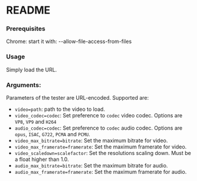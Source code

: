 README
======


### Prerequisites

Chrome: start it with: --allow-file-access-from-files

### Usage

Simply load the URL.


### Arguments:

Parameters of the tester are URL-encoded.
Supported are:

* `video=path`: path to the video to load.
* `video_codec=codec`: Set preference to `codec` video codec. Options are `VP8`, `VP9` and `H264`
* `audio_codec=codec`: Set preference to `codec` audio codec. Options are `opus`, `ISAC`, `G722`, `PCMA` and `PCMU`.
* `video_max_bitrate=bitrate`: Set the maximum bitrate for video.
* `video_max_framerate=framerate`: Set the maximum framerate for video.
* `video_scaledown=scalefactor`: Set the resolutions scaling down. Must be a float higher than 1.0.
* `audio_max_bitrate=bitrate`: Set the maximum bitrate for audio.
* `audio_max_framerate=framerate`: Set the maximum framerate for audio.


